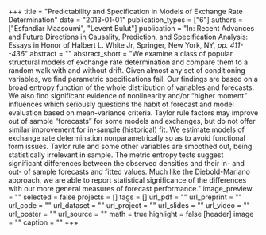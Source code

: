 +++
title = "Predictability and Specification in Models of Exchange Rate Determination"
date = "2013-01-01"
publication_types = ["6"]
authors = ["Esfandiar Maasoumi", "Levent Bulut"]
publication = "In: Recent Advances and Future Directions in Causality, Prediction, and Specification Analysis: Essays in Honor of Halbert L. White Jr, Springer, New York, NY, _pp. 411--436_"
abstract = ""
abstract_short = "We examine a class of popular structural models of exchange rate determination and compare them to a random walk with and without drift. Given almost any set of conditioning variables, we find parametric specifications fail. Our findings are based on a broad entropy function of the whole distribution of variables and forecasts. We also find significant evidence of nonlinearity and/or “higher moment” influences which seriously questions the habit of forecast and model evaluation based on mean-variance criteria. Taylor rule factors may improve out of sample “forecasts” for some models and exchanges, but do not offer similar improvement for in-sample (historical) fit. We estimate models of exchange rate determination nonparametrically so as to avoid functional form issues. Taylor rule and some other variables are smoothed out, being statistically irrelevant in sample. The metric entropy tests suggest significant differences between the observed densities and their in- and out- of sample forecasts and fitted values. Much like the Diebold-Mariano approach, we are able to report statistical significance of the differences with our more general measures of forecast performance."
image_preview = ""
selected = false
projects = []
tags = []
url_pdf = ""
url_preprint = ""
url_code = ""
url_dataset = ""
url_project = ""
url_slides = ""
url_video = ""
url_poster = ""
url_source = ""
math = true
highlight = false
[header]
image = ""
caption = ""
+++
